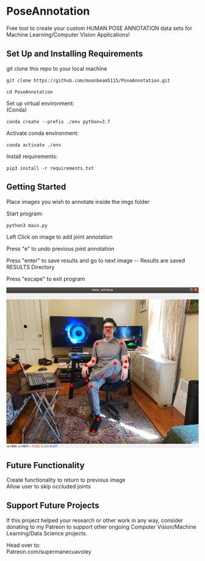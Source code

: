# PoseAnnotation

Free tool to create your custom HUMAN POSE ANNOTATION data sets for Machine Learning/Computer Vision Applications!

## Set Up and Installing Requirements
git clone this repo to your local machine

```
git clone https://github.com/moonbeam5115/PoseAnnotation.git
```

```
cd PoseAnnotation
```

Set up virtual environment:  
(Conda)  
```
conda create --prefix ./env python=3.7
```

Activate conda environment:  
```
conda activate ./env
```

Install requirements: 
```
pip3 install -r requirements.txt
```

## Getting Started
Place images you wish to annotate inside the imgs folder  

Start program:  
```
python3 main.py
```

Left Click on image to add joint annotation

Press "e" to undo previous joint annotation

Press "enter" to save results and go to next image -- Results are saved RESULTS Directory

Press "escape" to exit program

<div align="center">
  <img src=https://github.com/moonbeam5115/PoseAnnotation/blob/main/imgs/Lu_sitting_annotated.png />
</div>

## Future Functionality

Create functionality to return to previous image  
Allow user to skip occluded joints

## Support Future Projects  
If this project helped your research or other work in any way, consider donating to my Patreon to support other ongoing Computer Vision/Machine Learning/Data Science projects. 

Head over to:  
Patreon.com/supermanecuavoley
